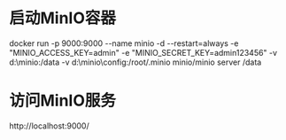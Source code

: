# 启动MinIO容器
docker run -p 9000:9000 --name minio -d --restart=always -e "MINIO_ACCESS_KEY=admin" -e "MINIO_SECRET_KEY=admin123456" -v d:\minio:/data -v d:\minio\config:/root/.minio minio/minio server /data

# 访问MinIO服务
http://localhost:9000/
 
  
